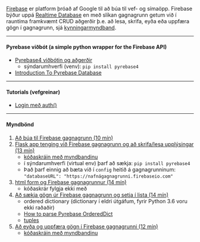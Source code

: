 [Firebase](https://firebase.google.com/) er platform þróað af Google til að búa til vef- og símaöpp.
Firebase býður uppá [Realtime Database](https://firebase.google.com/docs/database?authuser=0) en með slíkan gagnagrunn getum við í rauntíma framkvæmt CRUD aðgerðir þ.e. að lesa, skrifa, eyða eða uppfæra gögn í gagnagrunn, sjá [kynningarmyndband](https://youtu.be/U5aeM5dvUpA).
<br>

---

#### Pyrebase viðbót (a simple python wrapper for the Firebase API)

- [Pyrebase4 viðbótin og aðgerðir](https://github.com/nhorvath/Pyrebase4#database)
   - sýndarumhverfi (venv): `pip install pyrebase4`
- [Introduction To Pyrebase Database](https://dev.to/gogamic/introduction-to-pyrebase-database-2mif)

---

#### Tutorials (vefgreinar)

- [Login með auth()](https://parasmani300.medium.com/pyrebase-firebase-in-flask-d249a065e0df)

---

#### Myndbönd

1. [Að búa til Firebase gagnagrunn (10 mín)](https://youtu.be/6c27DhyWfQI)
1. [Flask app tenging við Firebase gagnagrunn og að skrifa/lesa upplýsingar (13 mín)](https://youtu.be/NDCar59xGRI)
   - [kóðaskráin með myndbandinu](/Firebase/app.py)
   - í sýndarumhverfi (virtual env) þarf að sækja: `pip install pyrebase4`
   - Það þarf einnig að bæta við í `config` heitið á gagnagrunninum:<br> `"databaseURL": "https://nafnágagnagrunni.firebaseio.com"`
1. [html form og Firebase gagnagrunnur (14 mín)](https://youtu.be/wyWal1sG6Ms)
   - kóðaskrár fylgja ekki með
1. [Að sækja gögn úr Firebase gagnagrunn og setja í lista (14 mín)](https://youtu.be/64ocVeKm194)
   - ordered dictionary (dictionary í eldri útgáfum, fyrir Python 3.6 voru ekki raðaðir) 
   - [How to parse Pyrebase OrderedDict](https://stackoverflow.com/questions/51976401/how-to-parse-pyrebase-ordereddict/51989082)
   - [tuples](https://realpython.com/python-lists-tuples/#python-tuples)
1. [Að eyða og uppfæra gögn í Firebase gagnagrunni (12 mín)]()
   - [kóðaskráin með myndbandinu](/Firebase/app2.py)

<!--
- [Firebase Real Time Database and Flask (27 mín)](https://www.youtube.com/watch?t=1&v=aojoWWMN1r0&feature=youtu.be)
-->
